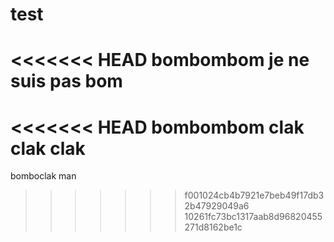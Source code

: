 # test
<<<<<<< HEAD
bombombom 
je ne suis pas bom
=======
<<<<<<< HEAD
bombombom clak clak clak
=======
bomboclak man







>>>>>>> f001024cb4b7921e7beb49f17db32b47929049a6
>>>>>>> 10261fc73bc1317aab8d96820455271d8162be1c
